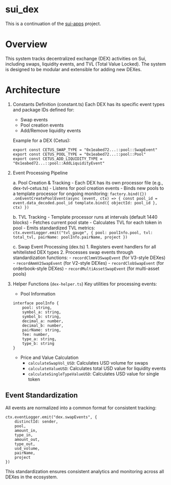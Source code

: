 # sui_dex

This is a continuation of the [sui-apps](https://github.com/sentioxyz/sentio-processors/tree/main/projects/sui-apps) project.




# Overview
This system tracks decentralized exchange (DEX) activities on Sui, including swaps, liquidity events, and TVL (Total Value Locked). The system is designed to be modular and extensible for adding new DEXes.

# Architecture

1. Constants Definition (constant.ts)
    Each DEX has its specific event types and package IDs defined for:  
    - Swap events
    - Pool creation events
    - Add/Remove liquidity events

    Example for a DEX (Cetus):
    ```
    export const CETUS_SWAP_TYPE = "0x1eabed72...::pool::SwapEvent"
    export const CETUS_POOL_TYPE = "0x1eabed72...::pool::Pool"
    export const CETUS_ADD_LIQUIDITY_TYPE = "0x1eabed72...::pool::AddLiquidityEvent"
    ```

2. Event Processing Pipeline

    a. Pool Creation & Tracking
        - Each DEX has its own processor file (e.g., dex-tvl-cetus.ts)
        - Listens for pool creation events
        - Binds new pools to a template processor for ongoing monitoring:
        ```
        factory.bind({})
        .onEventCreatePoolEvent(async (event, ctx) => {
            const pool_id = event.data_decoded.pool_id
            template.bind({
                objectId: pool_id
            }, ctx)
        })
        ```

    b. TVL Tracking
        - Template processor runs at intervals (default 1440 blocks)
        - Fetches current pool state
        - Calculates TVL for each token in pool
        - Emits standardized TVL metrics:
        ```
        ctx.eventLogger.emit("tvl_gauge", {
            pool: poolInfo.pool,
            tvl: total_tvl,
            pairName: poolInfo.pairName,
            project
        })
        ```

    c. Swap Event Processing (dex.ts)
        1. Registers event handlers for all whitelisted DEX types
        2. Processes swap events through standardization functions:
            - `recordClmmV3SwapEvent` (for V3-style DEXes)
            - `recordAmmV2SwapEvent` (for V2-style DEXes)
            - `recordClobSwapEvent` (for orderbook-style DEXes)
            - `recordMultiAssetSwapEvent` (for multi-asset pools)

3. Helper Functions (`dex-helper.ts`)
Key utilities for processing events:
    - Pool Information
    ```
    interface poolInfo {
        pool: string,
        symbol_a: string,
        symbol_b: string,
        decimal_a: number,
        decimal_b: number,
        pairName: string,
        fee: number,
        type_a: string,
        type_b: string
    }
    ```
    - Price and Value Calculation
        - `calculateSwapVol_USD`: Calculates USD volume for swaps
        - `calculateValueUSD`: Calculates total USD value for liquidity events
        - `calculateSingleTypeValueUSD`: Calculates USD value for single token

## Event Standardization
All events are normalized into a common format for consistent tracking:
```
ctx.eventLogger.emit("dex.swapEvents", {
    distinctId: sender,
    pool,
    amount_in,
    type_in,
    amount_out,
    type_out,
    usd_volume,
    pairName,
    project
})
```

This standardization ensures consistent analytics and monitoring across all DEXes in the ecosystem.